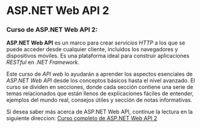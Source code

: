 # ASP.NET Web API 2

### Curso de ASP.NET Web API 2:

**ASP.NET Web API** es un marco para crear _servicios HTTP_ a los que se puede acceder desde cualquier cliente, incluidos los navegadores y dispositivos móviles. Es una plataforma ideal para construir aplicaciones _RESTful_ en _.NET Framework_.

Este curso de _API web_ lo ayudarán a aprender los aspectos esenciales de _ASP.NET Web API_ desde los conceptos básicos hasta el nivel avanzado. El curso se dividen en secciones, donde cada sección contiene una serie de temas relacionados que están llenos de explicaciones fáciles de entender, ejemplos del mundo real, consejos útiles y sección de notas informativas.

Si desea saber más acerca de ASP.NET Web API, continue la lectura en la siguiente direccion:
[Curso completo de ASP.NET Web API 2](https://github.com/Intelguasoft/curso-asp.net-web-api-2/wiki)
